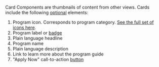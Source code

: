 Card Components are thumbnails of content from other views. Cards include the following [optional](#simple-card) elements:

1. Program icon. Corresponds to program category. [See the full set of icons here](./icons#program-card-icons).
1. Program label or [badge](/badge)
1. Plain language headline
1. Program name
1. Plain language description
1. Link to learn more about the program guide
1. "Apply Now" call-to-action [button](/buttons)
